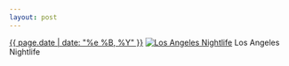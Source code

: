 ```yaml
---
layout: post
---
```


<p>
  <time><a href="/393">{{ page.date | date: "%e %B, %Y" }}</a></time>
  <a href="/393"><img src="{{ site.assets_url }}/393-484.jpg" srcset="{{ site.assets_url }}/393-968.jpg 968w, {{ site.assets_url }}/393-726.jpg 726w, {{ site.assets_url }}/393-484.jpg 484w, {{ site.assets_url }}/393-242.jpg 242w" sizes="(min-width: 700px) 50vw, calc(100vw - 2rem)" alt="Los Angeles Nightlife" /></a>
  <span>Los Angeles Nightlife</span>
</p>
